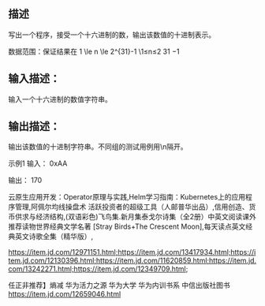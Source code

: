 ## 描述
写出一个程序，接受一个十六进制的数，输出该数值的十进制表示。

数据范围：保证结果在 1 \le n \le 2^{31}-1 \1≤n≤2 
31
 −1 

## 输入描述：
输入一个十六进制的数值字符串。

## 输出描述：
输出该数值的十进制字符串。不同组的测试用例用\n隔开。

示例1
输入：
0xAA

输出：
170


云原生应用开发：Operator原理与实践,Helm学习指南：Kubernetes上的应用程序管理,阿佩尔均线操盘术 活跃投资者的超级工具（人邮普华出品）,信用创造、货币供求与经济结构,(双语彩色)飞鸟集.新月集泰戈尔诗集（全2册）中英文阅读课外推荐读物世界经典文学名著 [Stray Birds+The Crescent Moon],每天读点英文经典英文诗歌全集（精华版）,


https://item.jd.com/12971151.html;https://item.jd.com/13417934.html;https://item.jd.com/12130396.html;https://item.jd.com/11620859.html;https://item.jd.com/13242271.html;https://item.jd.com/12349709.html;


任正非推荐】熵减 华为活力之源 华为大学 华为内训书系 中信出版社图书
https://item.jd.com/12659046.html